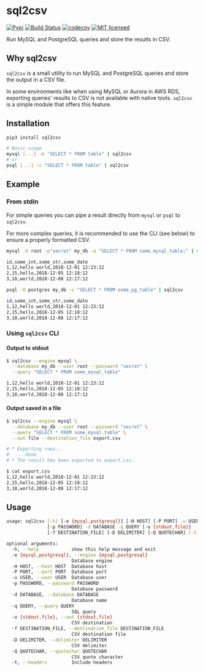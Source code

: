 # sql2csv

[![Pypi](https://img.shields.io/pypi/v/sql2csv.svg)](https://pypi.org/project/sql2csv)
[![Build Status](https://travis-ci.org/gabfl/sql2csv.svg?branch=master)](https://travis-ci.org/gabfl/sql2csv)
[![codecov](https://codecov.io/gh/gabfl/sql2csv/branch/master/graph/badge.svg)](https://codecov.io/gh/gabfl/sql2csv)
[![MIT licensed](https://img.shields.io/badge/license-MIT-green.svg)](https://raw.githubusercontent.com/gabfl/sql2csv/master/LICENSE)

Run MySQL and PostgreSQL queries and store the results in CSV.

## Why sql2csv

`sql2csv` is a small utility to run MySQL and PostgreSQL queries and store the output in a CSV file.

In some environments like when using MySQL or Aurora in AWS RDS, exporting queries' results to CSV is not available with native tools. `sql2csv` is a simple module that offers this feature.

## Installation

```bash
pip3 install sql2csv

# Basic usage
mysql [...] -e "SELECT * FROM table" | sql2csv
# or
psql [...] -c "SELECT * FROM table" | sql2csv
```

## Example

### From stdin

For simple queries you can pipe a result directly from `mysql` or `psql` to `sql2csv`.

For more complex queries, it is recommended to use the CLI (see below) to ensure a properly formatted CSV.

```bash
mysql -U root -p"secret" my_db -e "SELECT * FROM some_mysql_table;" | sql2csv

id,some_int,some_str,some_date
1,12,hello world,2018-12-01 12:23:12
2,15,hello,2018-12-05 12:18:12
3,18,world,2018-12-08 12:17:12
```

```bash
psql -U postgres my_db -c "SELECT * FROM some_pg_table" | sql2csv

id,some_int,some_str,some_date
1,12,hello world,2018-12-01 12:23:12
2,15,hello,2018-12-05 12:18:12
3,18,world,2018-12-08 12:17:12
```

### Using `sql2csv` CLI

#### Output to stdout

```bash
$ sql2csv --engine mysql \
  --database my_db --user root --password "secret" \
  --query "SELECT * FROM some_mysql_table"

1,12,hello world,2018-12-01 12:23:12
2,15,hello,2018-12-05 12:18:12
3,18,world,2018-12-08 12:17:12
```

#### Output saved in a file

```bash
$ sql2csv --engine mysql \
  --database my_db --user root --password "secret" \
  --query "SELECT * FROM some_mysql_table" \
  --out file --destination_file export.csv

# * Exporting rows...
#   ...done
# * The result has been exported to export.csv.

$ cat export.csv 
1,12,hello world,2018-12-01 12:23:12
2,15,hello,2018-12-05 12:18:12
3,18,world,2018-12-08 12:17:12
```

## Usage

```bash
usage: sql2csv [-h] [-e {mysql,postgresql}] [-H HOST] [-P PORT] -u USER
               [-p PASSWORD] -d DATABASE -q QUERY [-o {stdout,file}]
               [-f DESTINATION_FILE] [-D DELIMITER] [-Q QUOTECHAR] [-t]

optional arguments:
  -h, --help            show this help message and exit
  -e {mysql,postgresql}, --engine {mysql,postgresql}
                        Database engine
  -H HOST, --host HOST  Database host
  -P PORT, --port PORT  Database port
  -u USER, --user USER  Database user
  -p PASSWORD, --password PASSWORD
                        Database password
  -d DATABASE, --database DATABASE
                        Database name
  -q QUERY, --query QUERY
                        SQL query
  -o {stdout,file}, --out {stdout,file}
                        CSV destination
  -f DESTINATION_FILE, --destination_file DESTINATION_FILE
                        CSV destination file
  -D DELIMITER, --delimiter DELIMITER
                        CSV delimiter
  -Q QUOTECHAR, --quotechar QUOTECHAR
                        CSV quote character
  -t, --headers         Include headers
```
